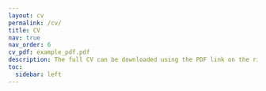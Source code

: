 ```yaml
---
layout: cv
permalink: /cv/
title: CV
nav: true
nav_order: 6
cv_pdf: example_pdf.pdf
description: The full CV can be downloaded using the PDF link on the right.
toc:
  sidebar: left
---
```

